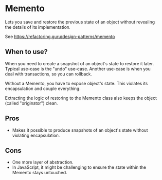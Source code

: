 # Memento

Lets you save and restore the previous state of an object without revealing the details of its implementation.

See https://refactoring.guru/design-patterns/memento

## When to use?

When you need to create a snapshot of an object's state to restore it later. Typical use-case is the "undo" use-case. Another use-case is when you deal with transactions, so you can rollback.

Without a Memento, you have to expose object's state. This violates its encapsulation and couple everything.

Extracting the logic of restoring to the Memento class also keeps the object (called "originator") clean.

## Pros

- Makes it possible to produce snapshots of an object's state without violating encapsulation.

## Cons

- One more layer of abstraction.
- In JavaScript, it might be challenging to ensure the state within the Memento stays untouched.

